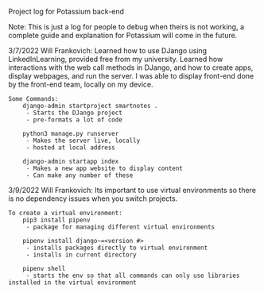 Project log for Potassium back-end

Note:
    This is just a log for people to debug when theirs is not working, a complete guide and explanation for Potassium will come in the future.

3/7/2022 Will Frankovich:
    Learned how to use DJango using LinkedInLearning, provided free from my university. Learned how interactions with the web call methods in DJango, and how to create apps, display webpages, and run the server. I was able to display front-end done by the front-end team, locally on my device. 

    Some Commands:
        django-admin startproject smartnotes . 
         - Starts the DJango project
         - pre-formats a lot of code

        python3 manage.py runserver  
         - Makes the server live, locally
         - hosted at local address

        django-admin startapp index
         - Makes a new app website to display content
         - Can make any number of these 

3/9/2022 Will Frankovich:
    Its important to use virtual environments so there is no dependency issues when you switch projects. 

    To create a virtual environment:
        pip3 install pipenv
         - package for managing different virtual environments

        pipenv install django~=<version #>
         - installs packages directly to virtual environment
         - installs in current directory
        
        pipenv shell
         - starts the env so that all commands can only use libraries installed in the virtual environment